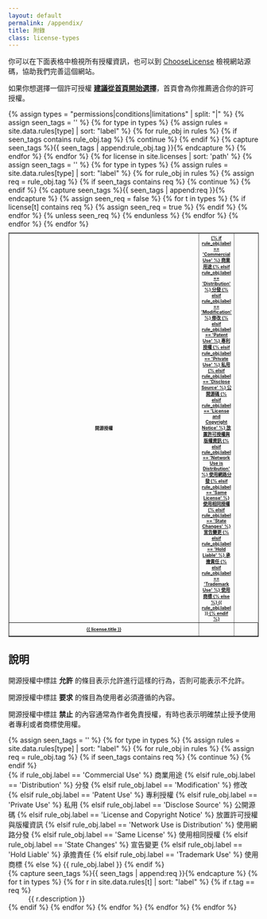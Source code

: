 ```yaml
---
layout: default
permalink: /appendix/
title: 附錄
class: license-types
---
```


你可以在下面表格中檢視所有授權資訊，也可以到 [ChooseLicense](https://github.com/ChooseLicense/ChooseLicense.github.io) 檢視網站源碼，協助我們完善這個網站。

如果你想選擇一個許可授權 **[建議從首頁開始選擇](/)**，首頁會為你推薦適合你的許可授權。

<table border style="font-size: xx-small">
{% assign types = "permissions|conditions|limitations" | split: "|" %}
<tr>
  <th scope="col" style="text-align: center">開源授權</th>
  {% assign seen_tags = '' %}
  {% for type in types %}
    {% assign rules = site.data.rules[type] | sort: "label" %}
    {% for rule_obj in rules %}
      {% if seen_tags contains rule_obj.tag %}
        {% continue %}
      {% endif %}
      {% capture seen_tags %}{{ seen_tags | append:rule_obj.tag }}{% endcapture %}
      <th scope="col" style="text-align: center; width:7%"><a href="#{{ rule_obj.tag }}">
      {% if rule_obj.label == 'Commercial Use' %}
        商業用途
      {% elsif rule_obj.label == 'Distribution' %}
        分發
      {% elsif rule_obj.label == 'Modification' %}
        修改
      {% elsif rule_obj.label == 'Patent Use' %}
        專利授權
      {% elsif rule_obj.label == 'Private Use' %}
        私用
      {% elsif rule_obj.label == 'Disclose Source' %}
        公開源碼
      {% elsif rule_obj.label == 'License and Copyright Notice' %}
        放置許可授權與版權資訊
      {% elsif rule_obj.label == 'Network Use is Distribution' %}
        使用網路分發
      {% elsif rule_obj.label == 'Same License' %}
        使用相同授權
      {% elsif rule_obj.label == 'State Changes' %}
        宣告變更
      {% elsif rule_obj.label == 'Hold Liable' %}
        承擔責任
      {% elsif rule_obj.label == 'Trademark Use' %}
        使用商標
      {% else %}
        {{ rule_obj.label }}
      {% endif %}
      </a></th>
    {% endfor %}
  {% endfor %}
</tr>
{% for license in site.licenses | sort: 'path' %}
  <tr style="height: 3em"><th scope="row"><a href="{{ license.id }}">{{ license.title }}</a></th>
  {% assign seen_tags = '' %}
  {% for type in types %}
    {% assign rules = site.data.rules[type] | sort: "label" %}
    {% for rule_obj in rules %}
      {% assign req = rule_obj.tag %}
      {% if seen_tags contains req %}
        {% continue %}
      {% endif %}
      {% capture seen_tags %}{{ seen_tags | append:req }}{% endcapture %}
      {% assign seen_req = false %}
      {% for t in types %}
        {% if license[t] contains req %}
          <td class="license-{{ t }}" style="text-align:center">
            <span class="{{ req }}">
              <span class="license-sprite {{ req }}"></span>
            </span>
          </td>
          {% assign seen_req = true %}
        {% endif %}
      {% endfor %}
      {% unless seen_req %}
        <td></td>
      {% endunless %}
    {% endfor %}
  {% endfor %}
  </tr>
{% endfor %}
</table>

## 說明

<p>開源授權中標註 <span class="license-permissions"><span class="license-sprite"></span></span> <b>允許</b> 的條目表示允許進行這樣的行為，否則可能表示不允許。</p>

<p>開源授權中標註 <span class="license-conditions"><span class="license-sprite"></span></span> <b>要求</b> 的條目為使用者必須遵循的內容。</p>

<p>開源授權中標註 <span class="license-limitations"><span class="license-sprite"></span></span> <b>禁止</b> 的內容通常為作者免責授權，有時也表示明確禁止授予使用者專利或者商標使用權。</p>

<dl>
{% assign seen_tags = '' %}
{% for type in types %}
  {% assign rules = site.data.rules[type] | sort: "label" %}
  {% for rule_obj in rules %}
    {% assign req = rule_obj.tag %}
    {% if seen_tags contains req %}
      {% continue %}
    {% endif %}
    <dt id="{{ req }}">
      {% if rule_obj.label == 'Commercial Use' %}
        商業用途
      {% elsif rule_obj.label == 'Distribution' %}
        分發
      {% elsif rule_obj.label == 'Modification' %}
        修改
      {% elsif rule_obj.label == 'Patent Use' %}
        專利授權
      {% elsif rule_obj.label == 'Private Use' %}
        私用
      {% elsif rule_obj.label == 'Disclose Source' %}
        公開源碼
      {% elsif rule_obj.label == 'License and Copyright Notice' %}
        放置許可授權與版權資訊
      {% elsif rule_obj.label == 'Network Use is Distribution' %}
        使用網路分發
      {% elsif rule_obj.label == 'Same License' %}
        使用相同授權
      {% elsif rule_obj.label == 'State Changes' %}
        宣告變更
      {% elsif rule_obj.label == 'Hold Liable' %}
        承擔責任
      {% elsif rule_obj.label == 'Trademark Use' %}
        使用商標
      {% else %}
        {{ rule_obj.label }}
      {% endif %}
    </dt>
    {% capture seen_tags %}{{ seen_tags | append:req }}{% endcapture %}
    {% for t in types %}
      {% for r in site.data.rules[t] | sort: "label" %}
        {% if r.tag == req %}
          <dd class="license-{{t}}"><span class="license-sprite"></span> {{ r.description }}</dd>
        {% endif %}
      {% endfor %}
    {% endfor %}
  {% endfor %}
{% endfor %}
</dl>
